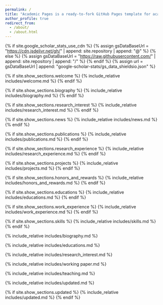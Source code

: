 ```yaml
---
permalink: /
title: "Academic Pages is a ready-to-fork GitHub Pages template for academic personal websites"
author_profile: true
redirect_from: 
  - /about/
  - /about.html
---
```


{% if site.google_scholar_stats_use_cdn %}
{% assign gsDataBaseUrl = "https://cdn.jsdelivr.net/gh/" | append: site.repository | append: "@" %}
{% else %}
{% assign gsDataBaseUrl = "https://raw.githubusercontent.com/" | append: site.repository | append: "/" %}
{% endif %}
{% assign url = gsDataBaseUrl | append: "google-scholar-stats/gs_data_shieldsio.json" %}

<span class='anchor' id='about-me'></span>

{% if site.show_sections.welcome %}
  {% include_relative includes/welcome.md %}
{% endif %}

{% if site.show_sections.biography %}
  {% include_relative includes/biography.md %}
{% endif %}

{% if site.show_sections.research_interest %}
  {% include_relative includes/research_interest.md %}
{% endif %}

{% if site.show_sections.news %}
  {% include_relative includes/news.md %}
{% endif %}

{% if site.show_sections.publications %}
  {% include_relative includes/publications.md %}
{% endif %}

{% if site.show_sections.research_experience %}
  {% include_relative includes/research_experience.md %}
{% endif %}

{% if site.show_sections.projects %}
  {% include_relative includes/projects.md %}
{% endif %}

{% if site.show_sections.honors_and_rewards %}
  {% include_relative includes/honors_and_rewards.md %}
{% endif %}

{% if site.show_sections.educations %}
  {% include_relative includes/educations.md %}
{% endif %}

{% if site.show_sections.work_experience %}
  {% include_relative includes/work_experience.md %}
{% endif %}

{% if site.show_sections.skills %}
  {% include_relative includes/skills.md %}
{% endif %}

{% include_relative includes/biography.md %} 

{% include_relative includes/educations.md %}

{% include_relative includes/research_interest.md %} 

{% include_relative includes/working paper.md %} 

{% include_relative includes/teaching.md %}

{% include_relative includes/updated.md %} 

{% if site.show_sections.updated %}
  {% include_relative includes/updated.md %}
{% endif %}
